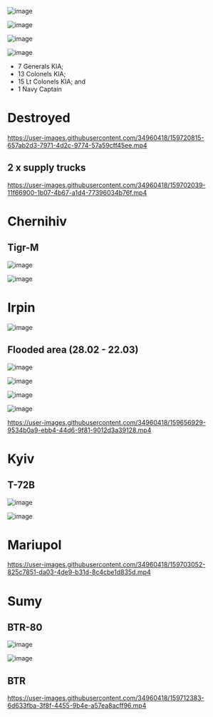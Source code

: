 ![image](https://user-images.githubusercontent.com/34960418/159658087-6dee6de2-e988-4e3f-b448-03b8a63bfd9a.png)

![image](https://user-images.githubusercontent.com/34960418/159658227-62b3146c-1895-4d9d-ba0f-873e5a82cc16.png)

![image](https://user-images.githubusercontent.com/34960418/159659129-96ba776d-d806-4733-a032-1823e065920e.png)

![image](https://user-images.githubusercontent.com/34960418/159720028-f188a50a-71ac-4b6d-8194-6488ae3ec661.png)



- 7 Generals KIA;
- 13 Colonels KIA;
- 15 Lt Colonels KIA; and
- 1 Navy Captain

# Destroyed

https://user-images.githubusercontent.com/34960418/159720815-657ab2d3-7971-4d2c-9774-57a59cff45ee.mp4


## 2 x supply trucks

https://user-images.githubusercontent.com/34960418/159702039-11f66900-1b07-4b67-a1d4-77396034b76f.mp4



# Chernihiv

## Tigr-M

![image](https://user-images.githubusercontent.com/34960418/159702540-8fc24923-9845-4dc2-af41-656dbf81bef6.png)

![image](https://user-images.githubusercontent.com/34960418/159702554-a53969bb-f134-4e69-95a0-99c90d1e3334.png)



# Irpin 

![image](https://user-images.githubusercontent.com/34960418/159657074-d20212b9-88ad-44de-9541-01bcca9204e2.png)


## Flooded area (28.02 - 22.03)

![image](https://user-images.githubusercontent.com/34960418/159656050-01cc754d-1f3e-4049-9576-e4f07f905282.png)

![image](https://user-images.githubusercontent.com/34960418/159656265-ede2e86d-f5c5-4270-b8fe-2a32bb7eb640.png)

![image](https://user-images.githubusercontent.com/34960418/159727049-7b384e0f-c9f1-49bd-91f1-3309014ac182.png)


![image](https://user-images.githubusercontent.com/34960418/159656610-c653f55c-e40d-4ca2-98d0-71e9b3c546fd.png)

https://user-images.githubusercontent.com/34960418/159656929-9534b0a9-ebb4-44d6-9f81-9012d3a39128.mp4


# Kyiv

## T-72B

![image](https://user-images.githubusercontent.com/34960418/159702272-019932df-4298-4fea-844a-d50be7a19268.png)

![image](https://user-images.githubusercontent.com/34960418/159702305-e0d29d3e-aa8a-4b2e-8056-b1f8c060d949.png)


# Mariupol

https://user-images.githubusercontent.com/34960418/159703052-825c7851-da03-4de9-b31d-8c4cbe1d835d.mp4






# Sumy

## BTR-80

![image](https://user-images.githubusercontent.com/34960418/159702383-2086bd35-b2d2-43f0-a24f-7c2eec47565b.png)

![image](https://user-images.githubusercontent.com/34960418/159702403-70e67552-130a-469c-a643-02f337d0ca4d.png)


## BTR

https://user-images.githubusercontent.com/34960418/159712383-6d633fba-3f8f-4455-9b4e-a57ea8acff96.mp4








